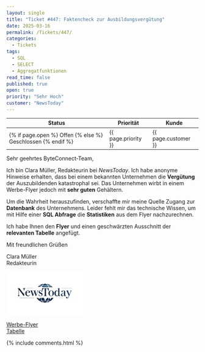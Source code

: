 ```yaml
---
layout: single
title: "Ticket #447: Faktencheck zur Ausbildungsvergütung"
date: 2025-03-16
permalink: /Tickets/447/
categories:
  - Tickets
tags:
  - SQL
  - SELECT
  - Aggregatfunktionen
read_time: false
published: true
open: true
priority: "Sehr Hoch"
customer: "NewsToday"
---
```


| Status | Priorität | Kunde |
|--------|----------|--------|
| {% if page.open %} Offen {% else %} Geschlossen {% endif %} | {{ page.priority }} | {{ page.customer }} |

Sehr geehrtes ByteConnect-Team,

Ich bin Clara Müller, Redakteurin bei *NewsToday*. Ich habe anonyme Hinweise erhalten, dass bei einem bekannten Unternehmen die **Vergütung** der Auszubildenden katastrophal sei. Das Unternehmen wirbt in einem Werbe-Flyer jedoch mit **sehr guten** Gehältern.

Um die Wahrheit herauszufinden, verschaffte mir meine Quelle Zugang zur **Datenbank** des Unternehmens. Leider fehlt mir das technische Wissen, um mit Hilfe einer **SQL Abfrage** die **Statistiken** aus dem Flyer nachzurechnen.

Ich habe Ihnen den **Flyer** und einen geschwärzten Ausschnitt der **relevanten Tabelle** angefügt.

Mit freundlichen Grüßen

Clara Müller  
Redakteurin  

<img src="/assets/images/NewsToday.png" width="200"/>


[Werbe-Flyer](/assets/images/Flyer.pdf)  
[Tabelle](/assets/images/Mitarbeiter.pdf)

{% include comments.html %}